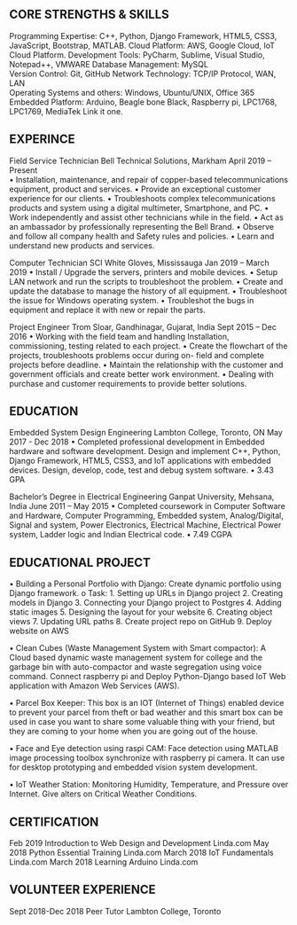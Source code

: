 ## CORE STRENGTHS & SKILLS
Programming Expertise: C++, Python, Django Framework, HTML5, CSS3, JavaScript, Bootstrap, MATLAB.
Cloud Platform: AWS, Google Cloud, IoT Cloud Platform.
Development Tools: PyCharm, Sublime, Visual Studio, Notepad++, VMWARE
Database Management: MySQL		                                                       
Version Control: Git, GitHub
Network Technology:  TCP/IP Protocol, WAN, LAN                                         
Operating Systems and others: Windows, Ubuntu/UNIX, Office 365
Embedded Platform: Arduino, Beagle bone Black, Raspberry pi, LPC1768, LPC1769, MediaTek Link it one. 

## EXPERINCE

Field Service Technician                                                           Bell Technical Solutions, Markham
April 2019 – Present	
•	Installation, maintenance, and repair of copper-based telecommunications equipment, product and services.
•	Provide an exceptional customer experience for our clients.
•	Troubleshoots complex telecommunications products and system using a digital multimeter, Smartphone, and PC.
•	Work independently and assist other technicians while in the field.
•	Act as an ambassador by professionally representing the Bell Brand.
•	Observe and follow all company health and Safety rules and policies.
•	Learn and understand new products and services.   
	
Computer Technician                                                                      SCI White Gloves, Mississauga
Jan 2019 – March 2019
•	Install / Upgrade the servers, printers and mobile devices.
•	Setup LAN network and run the scripts to troubleshoot the problem.
•	Create and update the database to manage the history of all equipment.
•	Troubleshoot the issue for Windows operating system.
•	Troubleshot the bugs in equipment and replace it with new or repair the parts.
  
Project Engineer                                                                Trom Sloar, Gandhinagar, Gujarat, India
Sept 2015 – Dec 2016
•	Working with the field team and handling Installation, commissioning, testing related to each project.
•	Create the flowchart of the projects, troubleshoots problems occur during on- field and complete projects before deadline.
•	Maintain the relationship with the customer and government officials and create better work environment. 
•	Dealing with purchase and customer requirements to provide better solutions.
 
## EDUCATION


Embedded System Design Engineering                                               Lambton College, Toronto, ON
May 2017 - Dec 2018
•	Completed professional development in Embedded hardware and software development. Design and implement C++, Python, Django Framework, HTML5, CSS3, and IoT applications with embedded devices. Design, develop, code, test and debug system software.
•	3.43 GPA

Bachelor’s Degree in Electrical Engineering                                       Ganpat University, Mehsana, India
June 2011 – May 2015
•	Completed coursework in Computer Software and Hardware, Computer Programming, Embedded system, Analog/Digital, Signal and system, Power Electronics, Electrical Machine, Electrical Power system, Ladder logic and Indian Electrical code.
•	7.49 CGPA

## EDUCATIONAL PROJECT

•	Building a Personal Portfolio with Django: Create dynamic portfolio using Django framework.
o	Task: 1. Setting up URLs in Django project 2. Creating models in Django 3. Connecting your Django project to Postgres 4. Adding static images 5. Designing the layout for your website 6. Creating object views 7. Updating URL paths 8. Create project repo on GitHub 9. Deploy website on AWS

•	Clean Cubes (Waste Management System with Smart compactor): A Cloud based dynamic waste management system for college and the garbage bin with auto-compactor and waste segregation using voice command. Connect raspberry pi and Deploy Python-Django based IoT Web application with Amazon Web Services (AWS).

•	Parcel Box Keeper: This box is an IOT (Internet of Things) enabled device to prevent your parcel from theft or bad weather and this smart box can be used in case you want to share some valuable thing with your friend, but they are coming to your home when you are going out of the house.

•	Face and Eye detection using raspi CAM: Face detection using MATLAB image processing toolbox synchronize with raspberry pi camera. It can use for desktop prototyping and embedded vision system development.

•	IoT Weather Station: Monitoring Humidity, Temperature, and Pressure over Internet. Give alters on Critical Weather Conditions.

## CERTIFICATION

Feb 2019	Introduction to Web Design and Development	Linda.com
May 2018	Python Essential Training	Linda.com
March 2018	IoT Fundamentals	Linda.com
March 2018	Learning Arduino	Linda.com

## VOLUNTEER EXPERIENCE

Sept 2018-Dec 2018	Peer Tutor	Lambton College, Toronto
